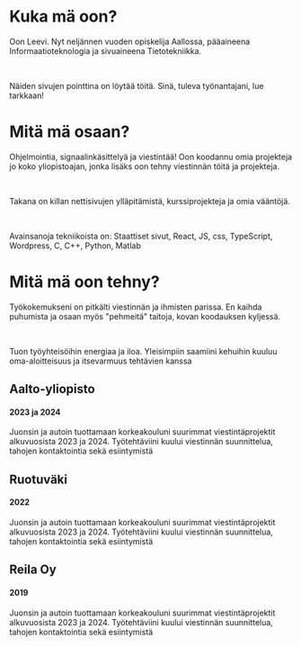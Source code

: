 <div>

# Kuka mä oon?

Oon Leevi. Nyt neljännen vuoden opiskelija Aallossa, pääaineena Informaatioteknologia ja sivuaineena Tietotekniikka.

<br/>

Näiden sivujen pointtina on löytää töitä. Sinä, tuleva työnantajani, lue tarkkaan!

</div>

<div>

# Mitä mä osaan?

Ohjelmointia, signaalinkäsittelyä ja viestintää! Oon koodannu omia projekteja jo koko yliopistoajan, jonka lisäks oon tehny viestinnän töitä ja projekteja.

<br/>

Takana on killan nettisivujen ylläpitämistä, kurssiprojekteja ja omia vääntöjä. 

<br/>

Avainsanoja tekniikoista on: Staattiset sivut, React, JS, css, TypeScript, Wordpress, C, C++, Python, Matlab

</div>

<div>

# Mitä mä oon tehny?

Työkokemukseni on pitkälti viestinnän ja ihmisten parissa. En kaihda puhumista ja osaan myös "pehmeitä" taitoja, kovan koodauksen kyljessä. 

<br />

Tuon työyhteisöihin energiaa ja iloa. Yleisimpiin saamiini kehuihin kuuluu oma-aloitteisuus ja itsevarmuus tehtävien kanssa

</div>

<div>

## Aalto-yliopisto
#### 2023 ja 2024

Juonsin ja autoin tuottamaan korkeakouluni suurimmat viestintäprojektit alkuvuosista 2023 ja 2024. Työtehtäviini kuului viestinnän suunnittelua, tahojen kontaktointia sekä esiintymistä

</div>


<div>

## Ruotuväki
#### 2022

Juonsin ja autoin tuottamaan korkeakouluni suurimmat viestintäprojektit alkuvuosista 2023 ja 2024. Työtehtäviini kuului viestinnän suunnittelua, tahojen kontaktointia sekä esiintymistä

</div>


<div>

## Reila Oy
#### 2019

Juonsin ja autoin tuottamaan korkeakouluni suurimmat viestintäprojektit alkuvuosista 2023 ja 2024. Työtehtäviini kuului viestinnän suunnittelua, tahojen kontaktointia sekä esiintymistä

</div>
